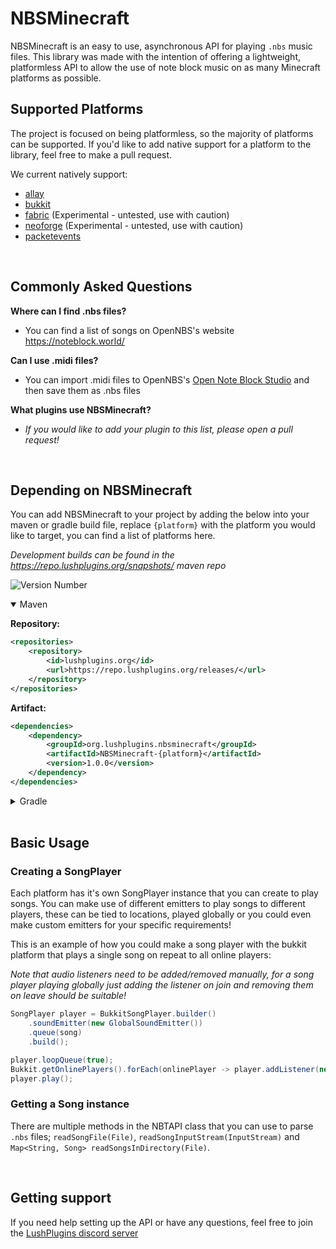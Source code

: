 # NBSMinecraft
NBSMinecraft is an easy to use, asynchronous API for playing `.nbs` music files. This library was made with the intention of offering a lightweight, platformless API to allow the use of note block music on as many Minecraft platforms as possible.

## Supported Platforms
The project is focused on being platformless, so the majority of platforms can be supported. If you'd like to add native support for a platform to the library, feel free to make a pull request.

We current natively support:
- [allay](https://github.com/AllayMC/Allay)
- [bukkit](https://dev.bukkit.org/)
- [fabric](https://fabricmc.net/) (Experimental - untested, use with caution)
- [neoforge](https://neoforged.net/) (Experimental - untested, use with caution)
- [packetevents](https://github.com/retrooper/packetevents)

<br>

## Commonly Asked Questions
**Where can I find .nbs files?**
- You can find a list of songs on OpenNBS's website https://noteblock.world/

**Can I use .midi files?**
- You can import .midi files to OpenNBS's [Open Note Block Studio](https://opennbs.org/) and then save them as .nbs files

**What plugins use NBSMinecraft?**
- *If you would like to add your plugin to this list, please open a pull request!*

<br>

## Depending on NBSMinecraft
You can add NBSMinecraft to your project by adding the below into your maven or gradle build file, replace `{platform}` with the platform you would like to target, you can find a list of platforms here.

*Development builds can be found in the https://repo.lushplugins.org/snapshots/ maven repo*

![Version Number](https://repo.lushplugins.org/api/badge/latest/releases/org/lushplugins/pluginupdater/NBSMinecraft-api?color=40c14a&name=Latest)

<details open>
<summary>Maven</summary>

**Repository:**
```xml
<repositories>
    <repository>
        <id>lushplugins.org</id>
        <url>https://repo.lushplugins.org/releases/</url>
    </repository>
</repositories>
```
**Artifact:**
```xml
<dependencies>
    <dependency>
        <groupId>org.lushplugins.nbsminecraft</groupId>
        <artifactId>NBSMinecraft-{platform}</artifactId>
        <version>1.0.0</version>
    </dependency>
</dependencies>
```
</details>

<details>
<summary>Gradle</summary>

**Repository:**
```gradle
repositories {
    mavenCentral()
    maven { url = "https://repo.lushplugins.org/releases/" }
}
```
**Artifact:**
```gradle
dependencies {
    compileOnly "org.lushplugins.nbsminecraft:NBSMinecraft-{platform}:1.0.0"
}
```
</details>

<br>

## Basic Usage

### Creating a SongPlayer
Each platform has it's own SongPlayer instance that you can create to play songs.
You can make use of different emitters to play songs to different players, these can be tied to locations, played globally or you could even make custom emitters for your specific requirements!

This is an example of how you could make a song player with the bukkit platform that plays a single song on repeat to all online players:

*Note that audio listeners need to be added/removed manually, for a song player playing globally just adding the listener on join and removing them on leave should be suitable!*
```java
SongPlayer player = BukkitSongPlayer.builder()
    .soundEmitter(new GlobalSoundEmitter())
    .queue(song)
    .build();

player.loopQueue(true);
Bukkit.getOnlinePlayers().forEach(onlinePlayer -> player.addListener(new BukkitAudioListener(onlinePlayer)));
player.play();
```

### Getting a Song instance
There are multiple methods in the NBTAPI class that you can use to parse `.nbs` files; `readSongFile(File)`, `readSongInputStream(InputStream)` and `Map<String, Song> readSongsInDirectory(File)`.


<br>

## Getting support
If you need help setting up the API or have any questions, feel free to join the [LushPlugins discord server](https://discord.gg/mbPxvAxP3m)
